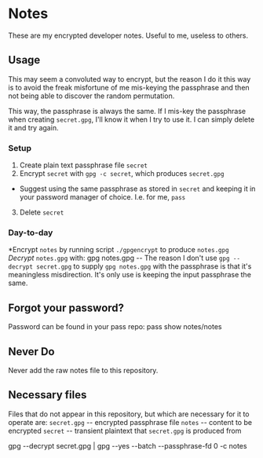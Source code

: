 # Notes
These are my encrypted developer notes. Useful to me, useless to others.

## Usage

This may seem a convoluted way to encrypt, but the reason I do it this way is to avoid the freak misfortune of me mis-keying the passphrase and then not being able to discover the random permutation.

This way, the passphrase is always the same. If I mis-key the passphrase when creating `secret.gpg`, I'll know it when I try to use it. I can simply delete it and try again.

### Setup

1. Create plain text passphrase file `secret`
2. Encrypt `secret` with `gpg -c secret`, which produces `secret.gpg`
  - Suggest using the same passphrase as stored in `secret` and keeping it in your password manager of choice. I.e. for me, `pass`
3. Delete `secret`

### Day-to-day

*Encrypt `notes` by running script `./gpgencrypt` to produce `notes.gpg`
*Decrypt* `notes.gpg` with: gpg notes.gpg
  -- The reason I don't use `gpg --decrypt secret.gpg` to supply `gpg notes.gpg` with the passphrase is that it's meaningless misdirection. It's only use is keeping the input passphrase the same. 

## Forgot your password?

Password can be found in your pass repo: pass show notes/notes

## Never Do

Never add the raw notes file to this repository.

## Necessary files

Files that do not appear in this repository, but which are necessary for it to operate are:
`secret.gpg` -- encrypted passphrase file
`notes`      -- content to be encrypted
`secret`     -- transient plaintext that `secret.gpg` is produced from

gpg --decrypt secret.gpg | gpg --yes --batch --passphrase-fd 0 -c notes
